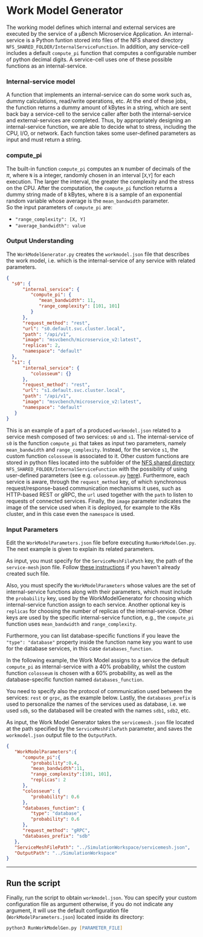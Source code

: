 # Work Model Generator

The working model defines which internal and external services are executed by the service of a µBench Microservice Application. An internal-service is a Python funtion stored into files of the NFS shared directory `NFS_SHARED_FOLDER/InternalServiceFunction`. In addition, any service-cell includes a default `compute_pi` function that computes a configurable number of python decimal digits. A service-cell uses one of these possible functions as an internal-service.

### Internal-service model
A function that implements an internal-service can do some work such as, dummy calculations, read/write operations, etc. At the end of these jobs, the function returns a dummy amount of kBytes in a string, which are sent back bay a service-cell to the service caller after both the internal-service and external-services are completed.
Thus, by appropriately designing an internal-service function, we are able to decide what to stress, including the CPU, I/O, or network. Each function takes some user-defined parameters as input and must return a string.  

### compute_pi
The built-in function `compute_pi` computes an `N` number of decimals of the *π*, where `N` is a integer, randomly chosen in an interval [`X`,`Y`] for each execution. The larger the interval, the greater the complexity and the stress on the CPU. After the computation, the `compute_pi` function returns a dummy string made of `B` kBytes, where `B` is a sample of an exponential random variable whose average is the `mean_bandwidth` parameter.    
So the input parameters of `compute_pi` are:
- `"range_complexity": [X, Y]`  
- `"average_bandwidth": value`
    
### Output Understanding
The `WorkModelGenerator.py` creates the `workmodel.json` file that describes the work model, i.e. which is the internal-service of any service with related parameters.

```json
{
  "s0": {
      "internal_service": {
         "compute_pi": { 
            "mean_bandwidth": 11,
            "range_complexity": [101, 101]
         }
      },
      "request_method": "rest",
      "url": "s0.default.svc.cluster.local",
      "path": "/api/v1",
      "image": "msvcbench/microservice_v2:latest",
      "replicas": 2,
      "namespace": "default"
  },
  "s1": {
      "internal_service": {
         "colosseum": {}
      },
      "request_method": "rest",
      "url": "s1.default.svc.cluster.local",
      "path": "/api/v1",
      "image": "msvcbench/microservice_v2:latest",
      "namespace": "default"
   }
}
```

This is an example of a part of a produced `workmodel.json` related to a service mesh composed of two services: `s0` and `s1`. The internal-service of `s0` is the function `compute_pi` that takes as input two parameters, namely `mean_bandwidth` and `range_complexity`. 
Instead, for the service `s1`, the custom function `colosseum` is associated to it.
Other custom functions are stored in python files located into the subfolder of the [NFS shared directory](/Docs/NFSConfig.md) `NFS_SHARED_FOLDER/InternalServiceFunction` with the possibility of using user-defined parameters (see e.g. `colosseum.py` [here](/Docs/MicroserviceModel.md#Custom-Functions)). 
Furthermore, each service is aware, through the `request_method` key, of which synchronous request/response-based communication mechanisms it uses, such as HTTP-based REST or gRPC, the `url` used together with the `path` to listen to requests of connected services.
Finally, the `image` parameter indicates the image of the service used when it is deployed, for example to the K8s cluster, and in this case even the `namespace` is used.


### Input Parameters
Edit the `WorkModelParameters.json` file before executing `RunWorkModelGen.py`. The next example is given to explain its related parameters. 

As input, you must specify for the `ServiceMeshFilePath` key, the path of the `service-mesh` json file. Follow [these instructions](/ServiceMeshGenerator/README.md) if you haven't already created such file.

Also, you must specify the `WorkModelParameters` whose values are the set of internal-service functions along with their parameters, which must include the `probability` key, used by the WorkModelGenerator for choosing which internal-service function assign to each service. Another optional key is `replicas` for choosing the number of replicas of the internal-service. Other keys are used by the specific internal-service function, e.g., the `compute_pi` function uses `mean_bandwidth` and `range_complexity`.

Furthermore, you can list database-specific functions if you leave the `"type": "database"` property inside the function name key you want to use for the database services, in this case `databases_function`.

In the following example, the Work Model assigns to a service the default `compute_pi` as internal-service with a 40% probability, whilst the custom function `colosseum` is chosen with a 60% probability, as well as the database-specific function named `databases_function`.

You need to specify also the protocol of communication used between the services: `rest` or `grpc`, as the example below.
Lastly, the `databases_prefix` is used to personalize the names of the services used as database, i.e. we used `sdb`, so the databased will be created with the names `sdb1`, `sdb2`, etc.

As input, the Work Model Generator takes the `servicemesh.json` file located at the path specified by the `ServiceMeshFilePath` parameter, and saves the `workmodel.json` output file to the `OutputPath`.

```json
{
   "WorkModelParameters":{
      "compute_pi":{
         "probability":0.4,
         "mean_bandwidth":11,
         "range_complexity":[101, 101],
         "replicas": 2
      },
      "colosseum": {
         "probability": 0.6
      },
      "databases_function": {
         "type": "database",
         "probability": 0.6
      },
      "request_method": "gRPC",
      "databases_prefix": "sdb"
   },
   "ServiceMeshFilePath": "../SimulationWorkspace/servicemesh.json",
   "OutputPath": "../SimulationWorkspace"
}
```

---
## Run the script
Finally, run the script to obtain `workmodel.json`.
You can specify your custom configuration file as argument otherwise, if you do not indicate any argument, it will use the default configuration file (`WorkModelParameters.json`) located inside its directory:

```zsh
python3 RunWorkModelGen.py [PARAMETER_FILE]
```
